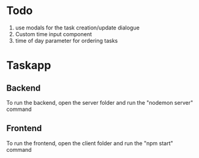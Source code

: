 # Todo
1. use modals for the task creation/update dialogue
3. Custom time input component
4. time of day parameter for ordering tasks

# Taskapp
## Backend
To run the backend, open the server folder and run the "nodemon server" command
## Frontend
To run the frontend, open the client folder and run the "npm start" command
